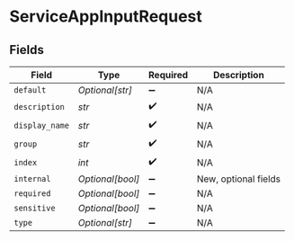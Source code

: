 # ServiceAppInputRequest


## Fields

| Field                | Type                 | Required             | Description          |
| -------------------- | -------------------- | -------------------- | -------------------- |
| `default`            | *Optional[str]*      | :heavy_minus_sign:   | N/A                  |
| `description`        | *str*                | :heavy_check_mark:   | N/A                  |
| `display_name`       | *str*                | :heavy_check_mark:   | N/A                  |
| `group`              | *str*                | :heavy_check_mark:   | N/A                  |
| `index`              | *int*                | :heavy_check_mark:   | N/A                  |
| `internal`           | *Optional[bool]*     | :heavy_minus_sign:   | New, optional fields |
| `required`           | *Optional[bool]*     | :heavy_minus_sign:   | N/A                  |
| `sensitive`          | *Optional[bool]*     | :heavy_minus_sign:   | N/A                  |
| `type`               | *Optional[str]*      | :heavy_minus_sign:   | N/A                  |